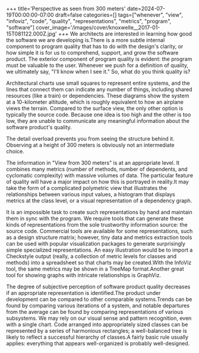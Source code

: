 +++
title='Perspective as seen from 300 meters'
date=2024-07-19T00:00:00-07:00
draft=false
categories=[]
tags=["whenever", "view", "infoviz", "code", "quality", "representations", "metrics", "program", "software"]
cover_image='/images/cover/knoxwelle__2017-01-15T081122.000Z.jpg'
+++
We architects are interested in learning how good the software we are developing is.There is a more subtle internal component to program quality that has to do with the design's clarity, or how simple it is for us to comprehend, support, and grow the software product. The exterior component of program quality is evident: the program must be valuable to the user. Whenever we push for a definition of quality, we ultimately say, "I'll know when I see it." So, what do you think quality is? 
   
Architectural charts use small squares to represent entire systems, and the lines that connect them can indicate any number of things, including shared resources (like a train) or dependencies. 
These diagrams show the system at a 10-kilometer altitude, which is roughly equivalent to how an airplane views the terrain. Compared to the surface view, the only other option is typically the source code. Because one idea is too high and the other is too low, they are unable to communicate any meaningful information about the software product's quality. 
  
The detail overload prevents you from seeing the structure behind it. Observing at a height of 300 meters is obviously not an intermediate choice. 
   
The information in "View from 300 meters" is at an appropriate level. It combines many metrics (number of methods, number of dependents, and cyclomatic complexity) with massive volumes of data. The particular feature of quality will have a major impact on how this is portrayed in reality.It may take the form of a complicated polymetric view that illustrates the relationships between various input values, a histogram that displays metrics at the class level, or a visual representation of a dependency graph. 
  
It is an impossible task to create such representations by hand and maintain them in sync with the program. We require tools that can generate these kinds of representations from the sole trustworthy information source: the source code. Commercial tools are available for some representations, such as a design structure matrix; however, tiny data and metrics extraction tools can be used with popular visualization packages to generate surprisingly simple specialized representations. An easy illustration would be to import a Checkstyle output (really, a collection of metric levels for classes and methods) into a spreadsheet so that charts may be created.With the InfoViz tool, the same metrics may be shown in a TreeMap format.Another great tool for showing graphs with intricate relationships is GraphViz. 
   
The degree of subjective perception of software product quality decreases if an appropriate representation is identified.The product under development can be compared to other comparable systems.Trends can be found by comparing various iterations of a system, and notable departures from the average can be found by comparing representations of various subsystems. We may rely on our visual sense and pattern recognition, even with a single chart. Code arranged into appropriately sized classes can be represented by a series of harmonious rectangles; a well-balanced tree is likely to reflect a successful hierarchy of classes.A fairly basic rule usually applies: everything that appears well-organized is probably well-designed.
